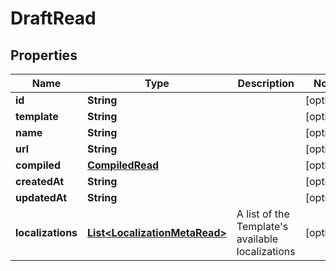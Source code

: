 
# DraftRead

## Properties
Name | Type | Description | Notes
------------ | ------------- | ------------- | -------------
**id** | **String** |  |  [optional]
**template** | **String** |  |  [optional]
**name** | **String** |  |  [optional]
**url** | **String** |  |  [optional]
**compiled** | [**CompiledRead**](CompiledRead.md) |  |  [optional]
**createdAt** | **String** |  |  [optional]
**updatedAt** | **String** |  |  [optional]
**localizations** | [**List&lt;LocalizationMetaRead&gt;**](LocalizationMetaRead.md) | A list of the Template&#39;s available localizations |  [optional]



